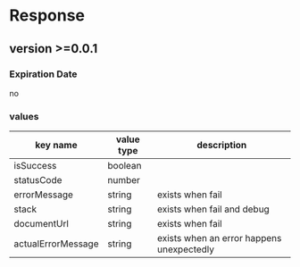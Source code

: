 # Response

## version >=0.0.1

### Expiration Date

no

### values

key name | value type | description
--- | --- | ---
isSuccess | boolean |
statusCode | number |
errorMessage | string | exists when fail
stack | string | exists when fail and debug
documentUrl | string | exists when fail
actualErrorMessage | string | exists when an error happens unexpectedly
